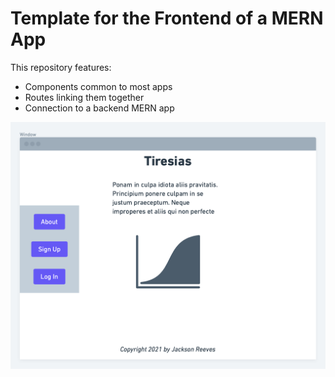 # Template for the Frontend of a MERN App
This repository features:
- Components common to most apps
- Routes linking them together
- Connection to a backend MERN app

![Home Page](/public/images/design1.png)